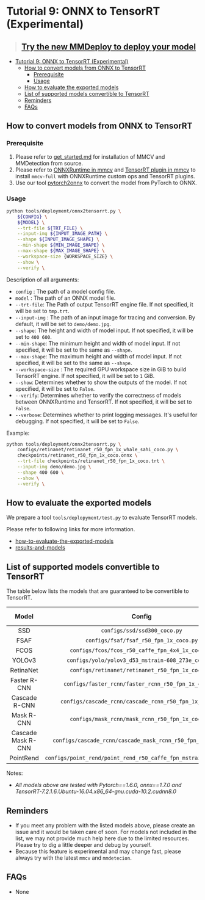 # Tutorial 9: ONNX to TensorRT (Experimental)

> ## [Try the new MMDeploy to deploy your model](https://mmdeploy.readthedocs.io/)

<!-- TOC -->

- [Tutorial 9: ONNX to TensorRT (Experimental)](#tutorial-9-onnx-to-tensorrt-experimental)
  - [How to convert models from ONNX to TensorRT](#how-to-convert-models-from-onnx-to-tensorrt)
    - [Prerequisite](#prerequisite)
    - [Usage](#usage)
  - [How to evaluate the exported models](#how-to-evaluate-the-exported-models)
  - [List of supported models convertible to TensorRT](#list-of-supported-models-convertible-to-tensorrt)
  - [Reminders](#reminders)
  - [FAQs](#faqs)

<!-- TOC -->

## How to convert models from ONNX to TensorRT

### Prerequisite

1. Please refer to [get_started.md](https://mmdetection.readthedocs.io/en/latest/get_started.html) for installation of MMCV and MMDetection from source.
2. Please refer to [ONNXRuntime in mmcv](https://mmcv.readthedocs.io/en/latest/deployment/onnxruntime_op.html) and [TensorRT plugin in mmcv](https://github.com/open-mmlab/mmcv/blob/master/docs/en/deployment/tensorrt_plugin.md/) to install `mmcv-full` with ONNXRuntime custom ops and TensorRT plugins.
3. Use our tool [pytorch2onnx](https://mmdetection.readthedocs.io/en/latest/tutorials/pytorch2onnx.html) to convert the model from PyTorch to ONNX.

### Usage

```bash
python tools/deployment/onnx2tensorrt.py \
    ${CONFIG} \
    ${MODEL} \
    --trt-file ${TRT_FILE} \
    --input-img ${INPUT_IMAGE_PATH} \
    --shape ${INPUT_IMAGE_SHAPE} \
    --min-shape ${MIN_IMAGE_SHAPE} \
    --max-shape ${MAX_IMAGE_SHAPE} \
    --workspace-size {WORKSPACE_SIZE} \
    --show \
    --verify \
```

Description of all arguments:

- `config` : The path of a model config file.
- `model` : The path of an ONNX model file.
- `--trt-file`: The Path of output TensorRT engine file. If not specified, it will be set to `tmp.trt`.
- `--input-img` : The path of an input image for tracing and conversion. By default, it will be set to `demo/demo.jpg`.
- `--shape`: The height and width of model input. If not specified, it will be set to `400 600`.
- `--min-shape`: The minimum height and width of model input. If not specified, it will be set to the same as `--shape`.
- `--max-shape`: The maximum height and width of model input. If not specified, it will be set to the same as `--shape`.
- `--workspace-size` : The required GPU workspace size in GiB to build TensorRT engine. If not specified, it will be set to `1` GiB.
- `--show`: Determines whether to show the outputs of the model. If not specified, it will be set to `False`.
- `--verify`: Determines whether to verify the correctness of models between ONNXRuntime and TensorRT. If not specified, it will be set to `False`.
- `--verbose`: Determines whether to print logging messages. It's useful for debugging. If not specified, it will be set to `False`.

Example:

```bash
python tools/deployment/onnx2tensorrt.py \
    configs/retinanet/retinanet_r50_fpn_1x_whale_sahi_coco.py \
    checkpoints/retinanet_r50_fpn_1x_coco.onnx \
    --trt-file checkpoints/retinanet_r50_fpn_1x_coco.trt \
    --input-img demo/demo.jpg \
    --shape 400 600 \
    --show \
    --verify \
```

## How to evaluate the exported models

We prepare a tool `tools/deplopyment/test.py` to evaluate TensorRT models.

Please refer to following links for more information.

- [how-to-evaluate-the-exported-models](pytorch2onnx.md#how-to-evaluate-the-exported-models)
- [results-and-models](pytorch2onnx.md#results-and-models)

## List of supported models convertible to TensorRT

The table below lists the models that are guaranteed to be convertible to TensorRT.

|       Model        |                              Config                              | Dynamic Shape | Batch Inference | Note |
| :----------------: | :--------------------------------------------------------------: | :-----------: | :-------------: | :--: |
|        SSD         |                   `configs/ssd/ssd300_coco.py`                   |       Y       |        Y        |      |
|        FSAF        |              `configs/fsaf/fsaf_r50_fpn_1x_coco.py`              |       Y       |        Y        |      |
|        FCOS        |         `configs/fcos/fcos_r50_caffe_fpn_4x4_1x_coco.py`         |       Y       |        Y        |      |
|       YOLOv3       |        `configs/yolo/yolov3_d53_mstrain-608_273e_coco.py`        |       Y       |        Y        |      |
|     RetinaNet      |         `configs/retinanet/retinanet_r50_fpn_1x_coco.py`         |       Y       |        Y        |      |
|    Faster R-CNN    |       `configs/faster_rcnn/faster_rcnn_r50_fpn_1x_coco.py`       |       Y       |        Y        |      |
|   Cascade R-CNN    |      `configs/cascade_rcnn/cascade_rcnn_r50_fpn_1x_coco.py`      |       Y       |        Y        |      |
|     Mask R-CNN     |         `configs/mask_rcnn/mask_rcnn_r50_fpn_1x_coco.py`         |       Y       |        Y        |      |
| Cascade Mask R-CNN |   `configs/cascade_rcnn/cascade_mask_rcnn_r50_fpn_1x_coco.py`    |       Y       |        Y        |      |
|     PointRend      | `configs/point_rend/point_rend_r50_caffe_fpn_mstrain_1x_coco.py` |       Y       |        Y        |      |

Notes:

- *All models above are tested with Pytorch==1.6.0, onnx==1.7.0 and TensorRT-7.2.1.6.Ubuntu-16.04.x86_64-gnu.cuda-10.2.cudnn8.0*

## Reminders

- If you meet any problem with the listed models above, please create an issue and it would be taken care of soon. For models not included in the list, we may not provide much help here due to the limited resources. Please try to dig a little deeper and debug by yourself.
- Because this feature is experimental and may change fast, please always try with the latest `mmcv` and `mmdetecion`.

## FAQs

- None
